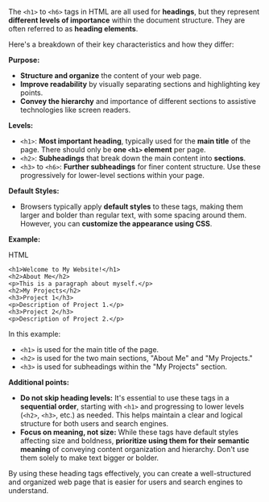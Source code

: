 The `<h1>` to `<h6>` tags in HTML are all used for **headings**, but they represent **different levels of importance** within the document structure. They are often referred to as **heading elements**.

Here's a breakdown of their key characteristics and how they differ:

**Purpose:**

- **Structure and organize** the content of your web page.
- **Improve readability** by visually separating sections and highlighting key points.
- **Convey the hierarchy** and importance of different sections to assistive technologies like screen readers.

**Levels:**

- `<h1>`: **Most important heading**, typically used for the **main title** of the page. There should only be **one `<h1>` element** per page.
- `<h2>`: **Subheadings** that break down the main content into **sections**.
- `<h3>` to `<h6>`: **Further subheadings** for finer content structure. Use these progressively for lower-level sections within your page.

**Default Styles:**

- Browsers typically apply **default styles** to these tags, making them larger and bolder than regular text, with some spacing around them. However, you can **customize the appearance using CSS**.

**Example:**

HTML

```
<h1>Welcome to My Website!</h1>
<h2>About Me</h2>
<p>This is a paragraph about myself.</p>
<h2>My Projects</h2>
<h3>Project 1</h3>
<p>Description of Project 1.</p>
<h3>Project 2</h3>
<p>Description of Project 2.</p>
```

In this example:

- `<h1>` is used for the main title of the page.
- `<h2>` is used for the two main sections, "About Me" and "My Projects."
- `<h3>` is used for subheadings within the "My Projects" section.

**Additional points:**

- **Do not skip heading levels:** It's essential to use these tags in a **sequential order**, starting with `<h1>` and progressing to lower levels (`<h2>`, `<h3>`, etc.) as needed. This helps maintain a clear and logical structure for both users and search engines.
- **Focus on meaning, not size:** While these tags have default styles affecting size and boldness, **prioritize using them for their semantic meaning** of conveying content organization and hierarchy. Don't use them solely to make text bigger or bolder.

By using these heading tags effectively, you can create a well-structured and organized web page that is easier for users and search engines to understand.